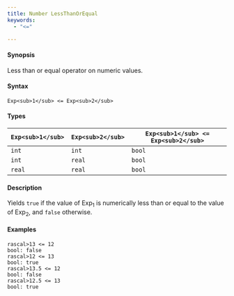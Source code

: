 ```yaml
---
title: Number LessThanOrEqual
keywords:
  - "<="

---
```


#### Synopsis

Less than or equal operator on numeric values.

#### Syntax

`Exp<sub>1</sub> <= Exp<sub>2</sub>`

#### Types


| `Exp<sub>1</sub>` |  `Exp<sub>2</sub>` | `Exp<sub>1</sub> <= Exp<sub>2</sub>`  |
| --- | --- | --- |
| `int`     |  `int`     | `bool`                |
| `int`     |  `real`    | `bool`                |
| `real`    |  `real`    | `bool`                |


#### Description

Yields `true` if the value of Exp<sub>1</sub> is numerically less than or equal to the value of Exp<sub>2</sub>, and `false` otherwise.

#### Examples


```rascal-shell
rascal>13 <= 12
bool: false
rascal>12 <= 13
bool: true
rascal>13.5 <= 12
bool: false
rascal>12.5 <= 13
bool: true
```


